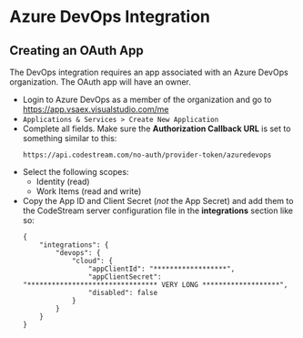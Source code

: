 # Azure DevOps Integration

## Creating an OAuth App

The DevOps integration requires an app associated with an Azure DevOps
organization. The OAuth app will have an owner.

* Login to Azure DevOps as a member of the organization and go to
  https://app.vsaex.visualstudio.com/me
* `Applications & Services > Create New Application`
* Complete all fields. Make sure the **Authorization Callback URL** is set to
  something similar to this:
  ```
  https://api.codestream.com/no-auth/provider-token/azuredevops
  ```
* Select the following scopes:
  - Identity (read)
  - Work Items (read and write)
* Copy the App ID and Client Secret (_not_ the App Secret) and add them to the
  CodeStream server configuration file in the **integrations** section like so:
  ```
  {
      "integrations": {
          "devops": {
              "cloud": {
                  "appClientId": "******************",
                  "appClientSecret": "******************************** VERY LONG *******************",
                  "disabled": false
              }
          }
      }
  }
  ```
